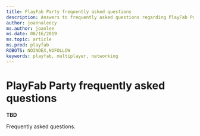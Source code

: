 ```yaml
---
title: PlayFab Party frequently asked questions
description: Answers to frequently asked questions regarding PlayFab Party real-time chat and data communication.
author: joannaleecy
ms.author: joanlee
ms.date: 08/16/2019
ms.topic: article
ms.prod: playfab
ROBOTS: NOINDEX,NOFOLLOW
keywords: playfab, multiplayer, networking
---
```


# PlayFab Party frequently asked questions

**TBD**

Frequently asked questions.
